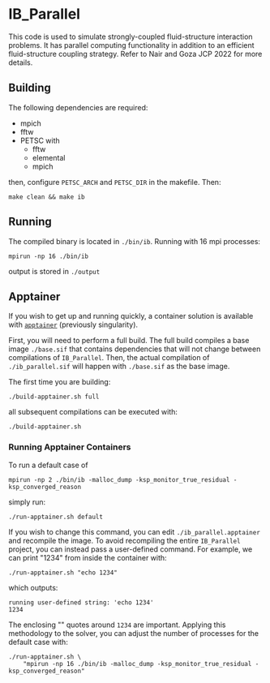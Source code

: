 # IB_Parallel

This code is used to simulate strongly-coupled fluid-structure interaction problems. It has parallel computing functionality in addition to an efficient fluid-structure coupling strategy. Refer to Nair and Goza JCP 2022 for more details.

## Building

The following dependencies are required:

* mpich
* fftw
* PETSC with
	* fftw 
	* elemental
	* mpich

then, configure `PETSC_ARCH` and `PETSC_DIR` in the makefile. Then:

```
make clean && make ib
```

## Running

The compiled binary is located in `./bin/ib`. Running with 16 mpi processes:

```
mpirun -np 16 ./bin/ib
```

output is stored in `./output`

## Apptainer

If you wish to get up and running quickly, a container solution is available with 
[`apptainer`](https://apptainer.org/) (previously singularity).

First, you will need to perform a full build. The full build compiles a base image `./base.sif` that
contains dependencies that will not change between compilations of `IB_Parallel`. Then, the actual 
compilation of `./ib_parallel.sif` will happen with `./base.sif` as the base image. 

The first time you are building:

```
./build-apptainer.sh full
```

all subsequent compilations can be executed with:

```
./build-apptainer.sh
```

### Running Apptainer Containers

To run a default case of

```
mpirun -np 2 ./bin/ib -malloc_dump -ksp_monitor_true_residual -ksp_converged_reason
```

simply run:

```
./run-apptainer.sh default
```

If you wish to change this command, you can edit `./ib_parallel.apptainer` and recompile the image. To avoid recompiling the entire
`IB_Parallel` project, you can instead pass a user-defined command. For example, we can print "1234" from inside the container
with:

```
./run-apptainer.sh "echo 1234"
```

which outputs:

```
running user-defined string: 'echo 1234'
1234
```

The enclosing "" quotes around `1234` are important. Applying this methodology to the solver, you can adjust the number of processes
for the default case with:

```
./run-apptainer.sh \
	"mpirun -np 16 ./bin/ib -malloc_dump -ksp_monitor_true_residual -ksp_converged_reason"
```
